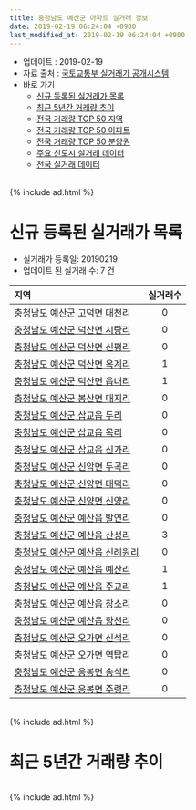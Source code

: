 ```yaml
---
title: 충청남도 예산군 아파트 실거래 정보
date: 2019-02-19 06:24:04 +0900
last_modified_at: 2019-02-19 06:24:04 +0900
---
```


* 업데이트 : 2019-02-19
* 자료 출처 : [국토교통부 실거래가 공개시스템](http://rt.molit.go.kr)
* 바로 가기
    * [신규 등록된 실거래가 목록](#신규-등록된-실거래가-목록)
    * [최근 5년간 거래량 추이](#최근-5년간-거래량-추이)
    * [전국 거래량 TOP 50 지역](https://ayogom.github.io/apt-trade-info/최근-3개월-전국에서-가장-거래가-많이-발생한-지역)
    * [전국 거래량 TOP 50 아파트](https://ayogom.github.io/apt-trade-info/최근-3개월-전국에서-가장-거래가-많이-발생한-아파트)
    * [전국 거래량 TOP 50 분양권](https://ayogom.github.io/apt-trade-info/최근-3개월-전국에서-가장-거래가-많이-발생한-분양권)
    * [주요 신도시 실거래 데이터](https://ayogom.github.io/apt-trade-info/주요-신도시)
    * [전국 실거래 데이터](https://ayogom.github.io/apt-trade-info/전국)

<br>
{% include ad.html %}
<br>

# 신규 등록된 실거래가 목록
* 실거래가 등록일: 20190219
* 업데이트 된 실거래 수: 7 건


|지역|실거래수|
|:---|:---:|
|[충청남도 예산군 고덕면 대천리](https://ayogom.github.io/apt-trade-info/충청남도-예산군-고덕면-대천리)|0|
|[충청남도 예산군 덕산면 시량리](https://ayogom.github.io/apt-trade-info/충청남도-예산군-덕산면-시량리)|0|
|[충청남도 예산군 덕산면 신평리](https://ayogom.github.io/apt-trade-info/충청남도-예산군-덕산면-신평리)|0|
|[충청남도 예산군 덕산면 옥계리](https://ayogom.github.io/apt-trade-info/충청남도-예산군-덕산면-옥계리)|1|
|[충청남도 예산군 덕산면 읍내리](https://ayogom.github.io/apt-trade-info/충청남도-예산군-덕산면-읍내리)|1|
|[충청남도 예산군 봉산면 대지리](https://ayogom.github.io/apt-trade-info/충청남도-예산군-봉산면-대지리)|0|
|[충청남도 예산군 삽교읍 두리](https://ayogom.github.io/apt-trade-info/충청남도-예산군-삽교읍-두리)|0|
|[충청남도 예산군 삽교읍 목리](https://ayogom.github.io/apt-trade-info/충청남도-예산군-삽교읍-목리)|0|
|[충청남도 예산군 삽교읍 신가리](https://ayogom.github.io/apt-trade-info/충청남도-예산군-삽교읍-신가리)|0|
|[충청남도 예산군 신암면 두곡리](https://ayogom.github.io/apt-trade-info/충청남도-예산군-신암면-두곡리)|0|
|[충청남도 예산군 신양면 대덕리](https://ayogom.github.io/apt-trade-info/충청남도-예산군-신양면-대덕리)|0|
|[충청남도 예산군 신양면 신양리](https://ayogom.github.io/apt-trade-info/충청남도-예산군-신양면-신양리)|0|
|[충청남도 예산군 예산읍 발연리](https://ayogom.github.io/apt-trade-info/충청남도-예산군-예산읍-발연리)|0|
|[충청남도 예산군 예산읍 산성리](https://ayogom.github.io/apt-trade-info/충청남도-예산군-예산읍-산성리)|3|
|[충청남도 예산군 예산읍 신례원리](https://ayogom.github.io/apt-trade-info/충청남도-예산군-예산읍-신례원리)|0|
|[충청남도 예산군 예산읍 예산리](https://ayogom.github.io/apt-trade-info/충청남도-예산군-예산읍-예산리)|1|
|[충청남도 예산군 예산읍 주교리](https://ayogom.github.io/apt-trade-info/충청남도-예산군-예산읍-주교리)|1|
|[충청남도 예산군 예산읍 창소리](https://ayogom.github.io/apt-trade-info/충청남도-예산군-예산읍-창소리)|0|
|[충청남도 예산군 예산읍 향천리](https://ayogom.github.io/apt-trade-info/충청남도-예산군-예산읍-향천리)|0|
|[충청남도 예산군 오가면 신석리](https://ayogom.github.io/apt-trade-info/충청남도-예산군-오가면-신석리)|0|
|[충청남도 예산군 오가면 역탑리](https://ayogom.github.io/apt-trade-info/충청남도-예산군-오가면-역탑리)|0|
|[충청남도 예산군 응봉면 송석리](https://ayogom.github.io/apt-trade-info/충청남도-예산군-응봉면-송석리)|0|
|[충청남도 예산군 응봉면 주령리](https://ayogom.github.io/apt-trade-info/충청남도-예산군-응봉면-주령리)|0|


<br>
{% include ad.html %}
<br>

# 최근 5년간 거래량 추이


<div style="width:100%;">
    <canvas id="deal_progress" height="200"></canvas>
</div>

<script>
new Chart(document.getElementById("deal_progress"), {
    type: 'line',
    data: {
        labels: ['201402','201403','201404','201405','201406','201407','201408','201409','201410','201411','201412','201501','201502','201503','201504','201505','201506','201507','201508','201509','201510','201511','201512','201601','201602','201603','201604','201605','201606','201607','201608','201609','201610','201611','201612','201701','201702','201703','201704','201705','201706','201707','201708','201709','201710','201711','201712','201801','201802','201803','201804','201805','201806','201807','201808','201809','201810','201811','201812','201901','201902'],
        datasets: [{
            label: '매매',
            pointRadius: 1,
            data: [53, 50, 39, 38, 26, 35, 47, 46, 66, 43, 35, 48, 44, 61, 53, 36, 44, 42, 48, 43, 56, 37, 35, 36, 38, 39, 46, 48, 38, 43, 50, 29, 31, 26, 30, 14, 35, 51, 34, 30, 45, 30, 36, 42, 30, 32, 23, 58, 37, 71, 44, 41, 43, 33, 26, 42, 46, 27, 31, 37, 2],
            borderColor: "rgba(255, 201, 14, 1)",
            backgroundColor: "rgba(255, 201, 14, 0.5)",
            fill: false,
            lineTension: 0
        },{
            label: '전월세',
            pointRadius: 1,
            data: [33, 26, 31, 62, 23, 28, 20, 18, 19, 23, 16, 26, 30, 28, 25, 21, 14, 15, 22, 23, 24, 14, 23, 25, 29, 24, 13, 68, 22, 20, 38, 22, 27, 26, 19, 20, 19, 21, 21, 21, 16, 22, 30, 27, 22, 19, 25, 24, 29, 31, 36, 46, 28, 26, 34, 18, 34, 19, 15, 20, 2],
            borderColor: "rgba(0, 141, 185, 1)",
            backgroundColor: "rgba(0, 141, 185, 0.5)",
            fill: false,
            lineTension: 0
        }
        ]
    },
    options: {
        responsive: true,
        title: {
            display: false
        },
        tooltips: {
            mode: 'index',
            intersect: false
        },
        hover: {
            mode: 'nearest',
            intersect: true
        },
        scales: {
            xAxes: [{
                display: true,
                scaleLabel: {
                    display: true,
                    labelString: '년/월'
                }
            }],
            yAxes: [{
                display: true,
                ticks: {
                    suggestedMin: 0,
                },
                scaleLabel: {
                    display: true,
                    labelString: '실거래 수'
                }
            }]
        }
    }
});

</script>


<br>
{% include ad.html %}
<br>

